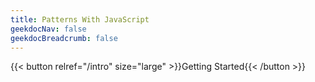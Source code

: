 ```yaml
---
title: Patterns With JavaScript
geekdocNav: false
geekdocBreadcrumb: false
---
```


{{< button relref="/intro" size="large" >}}Getting Started{{< /button >}}